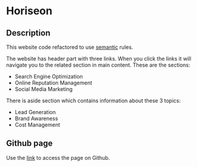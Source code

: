 # Horiseon

## Description
This website code refactored to use [semantic](https://www.w3schools.com/html/html5_semantic_elements.asp) rules. 

The website has header part with three links. When you click the links it will navigate you to the related section in main content. These are the sections: 
- Search Engine Optimization
- Online Reputation Management
- Social Media Marketing

There is aside section which contains information about these 3 topics:
- Lead Generation
- Brand Awareness
- Cost Management

## Github page
Use the [link](https://samirabalayoglu.github.io/horiseon-code-refactor/) to access the page on Github.